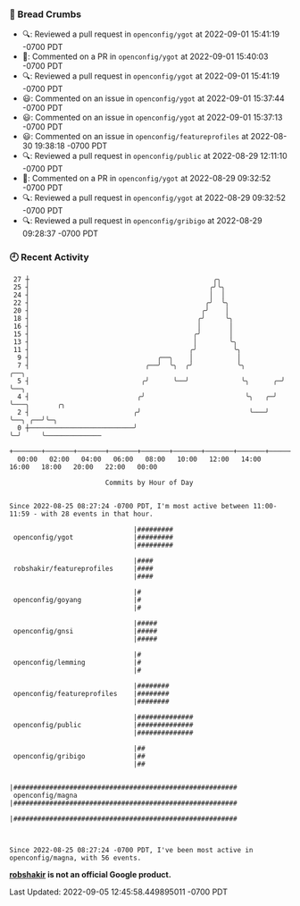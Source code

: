 ### 🍞 Bread Crumbs

 * 🔍: Reviewed a pull request in  `openconfig/ygot` at 2022-09-01 15:41:19 -0700 PDT
 * 💬: Commented on a PR in  `openconfig/ygot` at 2022-09-01 15:40:03 -0700 PDT
 * 🔍: Reviewed a pull request in  `openconfig/ygot` at 2022-09-01 15:41:19 -0700 PDT
 * 😃: Commented on an issue in `openconfig/ygot` at 2022-09-01 15:37:44 -0700 PDT
 * 😃: Commented on an issue in `openconfig/ygot` at 2022-09-01 15:37:13 -0700 PDT
 * 😃: Commented on an issue in `openconfig/featureprofiles` at 2022-08-30 19:38:18 -0700 PDT
 * 🔍: Reviewed a pull request in  `openconfig/public` at 2022-08-29 12:11:10 -0700 PDT
 * 💬: Commented on a PR in  `openconfig/ygot` at 2022-08-29 09:32:52 -0700 PDT
 * 🔍: Reviewed a pull request in  `openconfig/ygot` at 2022-08-29 09:32:52 -0700 PDT
 * 🔍: Reviewed a pull request in  `openconfig/gribigo` at 2022-08-29 09:28:37 -0700 PDT

### 🕘 Recent Activity
```
 27 ┼                                              ╭╮
 25 ┤                                             ╭╯╰╮
 24 ┤                                             │  │
 22 ┤                                            ╭╯  ╰╮
 20 ┤                                           ╭╯    │
 18 ┤                                          ╭╯     ╰╮
 16 ┤                                          │       │
 15 ┤                                         ╭╯       │
 13 ┤                                         │        ╰╮
 11 ┤                                        ╭╯         ╰╮
  9 ┤                                ╭──╮    │           │
  7 ┤                             ╭──╯  ╰╮  ╭╯           ╰╮         ╭──╮
  5 ┤                            ╭╯      ╰──╯             ╰╮      ╭─╯  ╰──╮
  4 ┤                           ╭╯                         ╰╮   ╭─╯       ╰───╮       ╭╮
  2 ┤                          ╭╯                           ╰───╯             ╰──╮ ╭──╯╰─╮
  0 ┼──────────────────────────╯                                                 ╰─╯     ╰──────────────
    +───────+───────+───────+───────+───────+───────+───────+───────+───────+───────+───────+───────+────
  00:00   02:00   04:00   06:00   08:00   10:00   12:00   14:00   16:00   18:00   20:00   22:00   00:00   

						Commits by Hour of Day


Since 2022-08-25 08:27:24 -0700 PDT, I'm most active between 11:00-11:59 - with 28 events in that hour.

```



```
                               |#########
 openconfig/ygot               |#########
                               |#########

                               |####
 robshakir/featureprofiles     |####
                               |####

                               |#
 openconfig/goyang             |#
                               |#

                               |#####
 openconfig/gnsi               |#####
                               |#####

                               |#
 openconfig/lemming            |#
                               |#

                               |########
 openconfig/featureprofiles    |########
                               |########

                               |##############
 openconfig/public             |##############
                               |##############

                               |##
 openconfig/gribigo            |##
                               |##

                               |########################################################
 openconfig/magna              |########################################################
                               |########################################################



Since 2022-08-25 08:27:24 -0700 PDT, I've been most active in openconfig/magna, with 56 events.

```
**[robshakir](mailto:robjs@google.com) is not an official Google product.**  


Last Updated: 2022-09-05 12:45:58.449895011 -0700 PDT

